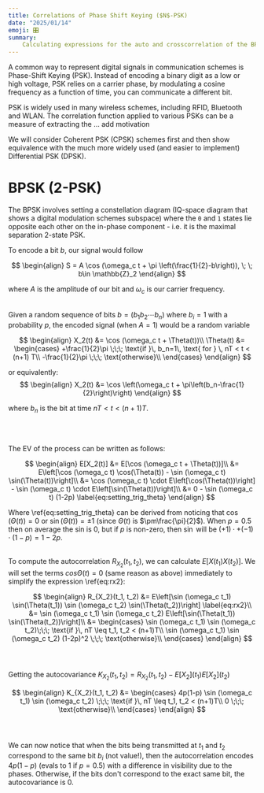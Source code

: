```yaml
---
title: Correlations of Phase Shift Keying ($N$-PSK)
date: "2025/01/14"
emoji: 🎛️
summary:
    Calculating expressions for the auto and crosscorrelation of the BPSK, QPSK, 8-PSK and QAM.
---
```


A common way to represent digital signals in communication schemes
is Phase-Shift Keying (PSK). Instead of encoding a binary digit as a low
or high voltage, PSK relies on a carrier phase, by modulating a cosine
frequency as a function of time, you can communicate a different bit.

PSK is widely used in many wireless schemes, including RFID, Bluetooth and WLAN. The correlation function applied to various PSKs can be a measure of extracting the ... add motivation

We will consider Coherent PSK (CPSK) schemes first and then show
equivalence with the much more widely used (and easier to implement)
Differential PSK (DPSK).

# BPSK (2-PSK)

The BPSK involves setting a constellation diagram (IQ-space diagram that shows a digital modulation schemes subspace) where the `0` and `1` states lie opposite each other on the in-phase component - i.e. it is the maximal separation 2-state PSK. 

To encode a bit $b$, our signal would follow

$$
\begin{align}
S = A \cos (\omega_c t + \pi \left(\frac{1}{2}-b\right)), \; \; b\in \mathbb{Z}_2
\end{align}
$$

where $A$ is the amplitude of our bit and $\omega_c$ is our carrier frequency.
<br/><br/>

Given a random sequence of bits $b=(b_1b_2\cdots b_n)$
where $b_i=1$ with a probability $p$, the encoded signal (when $A=1$) would be a random variable

$$
\begin{align}
X_2(t) &= \cos (\omega_c t + \Theta(t))\\
\Theta(t) &= \begin{cases}
        +\frac{1}{2}\pi \;\;\; \text{if }\, b_n=1\, \text{ for } \, nT < t < (n+1) T\\
        -\frac{1}{2}\pi \;\;\; \text{otherwise}\\
        \end{cases}
\end{align}
$$

or equivalently:
$$
\begin{align}
X_2(t) &= \cos \left(\omega_c t + \pi\left(b_n-\frac{1}{2}\right)\right)
\end{align}
$$

where $b_n$ is the bit at time $nT < t < (n+1) T$.

<br/><br/>

The EV of the process can be written as follows:

$$
\begin{align}
E[X_2(t)] &= E[\cos (\omega_c t + \Theta(t))]\\
&= E\left[\cos (\omega_c t) \cos(\Theta(t)) - \sin (\omega_c t) \sin(\Theta(t))\right]\\
&= \cos (\omega_c t) \cdot E\left[\cos(\Theta(t))\right] - \sin (\omega_c t) \cdot E\left[\sin(\Theta(t))\right]\\
&= 0 - \sin (\omega_c t) (1-2p) \label{eq:setting_trig_theta}
\end{align}
$$

Where \ref{eq:setting_trig_theta} can be derived from noticing that
$\cos\left(\Theta(t)\right) = 0$ or 
$\sin\left(\Theta(t)\right) = \pm 1$
(since $\Theta(t)$ is $\pm\frac{\pi}{2}$).
When $p=0.5$ then on average the sin is 0, but if $p$ is non-zero,
then $\sin$ will be $(+1)\cdotp+(-1)\cdot(1-p)=1-2p$.
<br/><br/>

To compute the autocorrelation $R_{X_2}(t_1, t_2)$, we can calculate 
$E[X(t_1)X(t_2)]$. We will set the terms $cos \Theta(t)=0$ (same reason as above) immediately to simplify the expression \ref{eq:rx2}:

$$
\begin{align}
R_{X_2}(t_1, t_2) &= E\left[\sin (\omega_c t_1) \sin(\Theta(t_1)) \sin (\omega_c t_2) \sin(\Theta(t_2))\right] \label{eq:rx2}\\
&= \sin (\omega_c t_1) \sin (\omega_c t_2) E\left[\sin(\Theta(t_1)) \sin(\Theta(t_2))\right]\\
&= \begin{cases}
\sin (\omega_c t_1) \sin (\omega_c t_2)\;\;\; \text{if }\, nT \leq t_1, t_2 < (n+1)T\\
\sin (\omega_c t_1) \sin (\omega_c t_2) (1-2p)^2 \;\;\; \text{otherwise}\\
\end{cases} 
\end{align}
$$
<br/><br/>

Getting the autocovariance 
$K_{X_2}(t_1, t_2) = R_{X_2}(t_1, t_2) - E[X_2] (t_1)E[X_2] (t_2)$

$$
\begin{align}
K_{X_2}(t_1, t_2) &= \begin{cases}
4p(1-p) \sin (\omega_c t_1) \sin (\omega_c t_2) \;\;\; \text{if }\, nT \leq t_1, t_2 < (n+1)T\\
0 \;\;\; \text{otherwise}\\
\end{cases} 
\end{align}
$$
<br/><br/>

We can now notice that when the bits being transmitted at $t_1$ and $t_2$ correspond to the same bit $b_i$ (not value!),
then the autocorrelation encodes $4p(1-p)$ 
(evals to $1$ if $p=0.5$) with a difference in visibility due to the phases. Otherwise, if the bits
don't correspond to the exact same bit, the autocovariance is $0$.

